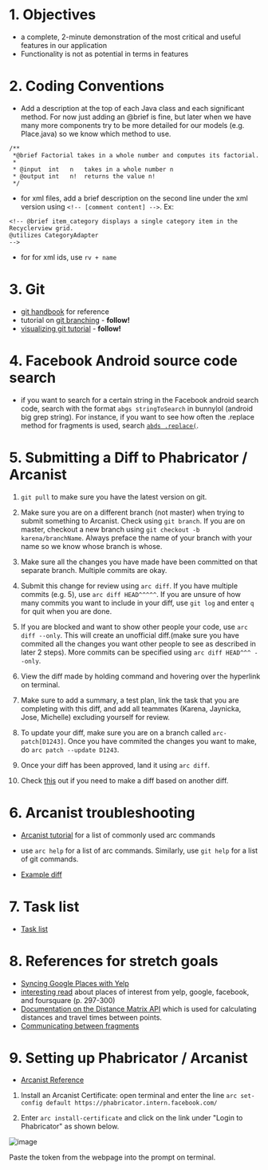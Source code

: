# 1. Objectives

* a complete, 2-minute demonstration of the most critical and useful features in our application 
* Functionality is not as potential in terms in features 

# 2. Coding Conventions

* Add a description at the top of each Java class and each significant method. For now just adding an @brief is fine, but later when we have many more components try to be more detailed for our models (e.g. Place.java) so we know which method to use. 
```
/**
 *@brief Factorial takes in a whole number and computes its factorial. 
 * 
 * @input  int   n   takes in a whole number n
 * @output int   n!  returns the value n!
 */
``` 
* for xml files, add a brief description on the second line under the xml version using ```<!-- [comment content] -->```. Ex:
```
<!-- @brief item_category displays a single category item in the Recyclerview grid. 
@utilizes CategoryAdapter
-->
```
* for for xml ids, use ```rv + name```

# 3. Git

* [git handbook](https://guides.github.com/introduction/git-handbook/) for reference
* tutorial on [git branching](https://learngitbranching.js.org/) - **follow!**
* [visualizing git tutorial](http://git-school.github.io/visualizing-git/) - **follow!** 

# 4. Facebook Android source code search 

* if you want to search for a certain string in the Facebook android search code, search with the format ```abgs stringToSearch``` in bunnylol (android big grep string). For instance, if you want to see how often the .replace method for fragments is used, search [```abds .replace(```](https://our.intern.facebook.com/intern/codesearch/?q=.replace%28+repo%3Afbandroid+regex%3Aoff&source=redirect). 

# 5. Submitting a Diff to Phabricator / Arcanist 

1.  ```git pull``` to make sure you have the latest version on git. 

2. Make sure you are on a different branch (not master) when trying to submit something to Arcanist. Check using ```git branch```. If you are on master, checkout a new branch using ```git checkout -b karena/branchName```. Always preface the name of your branch with your name so we know whose branch is whose.

3. Make sure all the changes you have made have been committed on that separate branch. Multiple commits are okay.

4. Submit this change for review using ```arc diff```. If you have multiple commits (e.g. 5), use ```arc diff HEAD^^^^^```. If you are unsure of how many commits you want to include in your diff, use ```git log``` and enter ```q``` for quit when you are done. 

5. If you are blocked and want to show other people your code, use ```arc diff --only```. This will create an unofficial diff.(make sure you have commited all the changes you want other people to see as described in later 2 steps). More commits can be specified using ```arc diff HEAD^^^ --only```. 

6. View the diff made by holding command and hovering over the hyperlink on terminal. 

7. Make sure to add a summary, a test plan, link the task that you are completing with this diff, and add all teammates (Karena, Jaynicka, Jose, Michelle) excluding yourself for review.

8. To update your diff, make sure you are on a branch called ```arc-patch[D1243]```. Once you have commited the changes you want to make, do ```arc patch --update D1243```.

9. Once your diff has been approved, land it using ```arc diff```. 

10. Check [this](https://willdemaine.ghost.io/a-simpler-phabricator-stacked-diff-workflow/) out if you need to make a diff based on another diff.

# 6. Arcanist troubleshooting 

* [Arcanist tutorial](https://secure.phabricator.com/book/phabricator/article/arcanist/) for a list of commonly used arc commands 
* use ```arc help``` for a list of arc commands. Similarly, use ```git help``` for a list of git commands. 

* [Example diff](https://our.intern.facebook.com/intern/diff/D8863972/)

# 7. Task list 
* [Task list](https://our.intern.facebook.com/intern/tasks/?q=237727237042012)

# 8. References for stretch goals 
* [Syncing Google Places with Yelp](https://7webpages.com/blog/yelp-and-google-places-api-combined/)
* [interesting read](https://books.google.com/books?id=rFxCDwAAQBAJ&pg=PA298&lpg=PA298&dq=yelp+categories+aliases+api+call+example&source=bl&ots=Mqi2cgvGfq&sig=Ckyr8otWOuijnwTNoCVOpnAFMfQ&hl=en&sa=X&ved=0ahUKEwiX6tjg86TcAhUtnOAKHUjPAKcQ6AEIaTAF#v=onepage&q&f=true) about places of interest from yelp, google, facebook, and foursquare (p. 297-300)
* [Documentation on the Distance Matrix API](https://developers.google.com/maps/documentation/distance-matrix/intro) which is used for calculating distances and travel times between points.
* [Communicating between fragments](https://developer.android.com/training/basics/fragments/communicating) 

# 9. Setting up Phabricator / Arcanist 

* [Arcanist Reference](https://our.intern.facebook.com/intern/wiki/Arcanist/#installing-an-arcanist-c)

1. Install an Arcanist Certificate: open terminal and enter the line ```arc set-config default https://phabricator.intern.facebook.com/```

2. Enter ```arc install-certificate``` and click on the link under "Login to Phabricator" as shown below.

![image](https://i.imgur.com/HX463YP.png)

Paste the token from the webpage into the prompt on terminal.   
